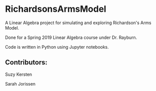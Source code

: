 # RichardsonsArmsModel
A Linear Algebra project for simulating and exploring Richardson's Arms Model.

Done for a Spring 2019 Linear Algebra course under Dr. Rayburn.

Code is written in Python using Jupyter notebooks.

## Contributors:
Suzy Kersten

Sarah Jorissen
